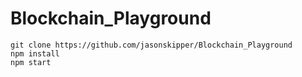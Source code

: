 # Blockchain_Playground
`git clone https://github.com/jasonskipper/Blockchain_Playground`  
`npm install`  
`npm start`
